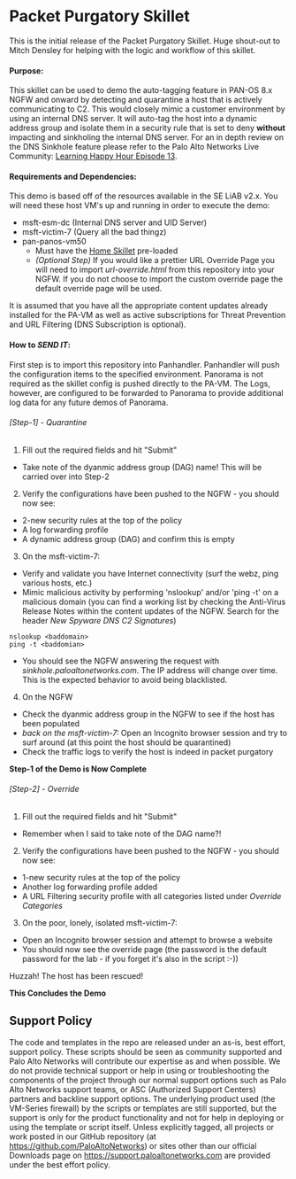 # Packet Purgatory Skillet
This is the initial release of the Packet Purgatory Skillet. Huge shout-out to Mitch Densley for helping with the logic and workflow of this skillet.

#### Purpose:
This skillet can be used to demo the auto-tagging feature in PAN-OS 8.x NGFW and onward by detecting and quarantine a host that is actively communicating to C2. This would closely mimic a customer environment by using an internal DNS server. It will auto-tag the host into a dynamic address group and isolate them in a security rule that is set to deny __without__ impacting and sinkholing the internal DNS server. For an in depth review on the DNS Sinkhole feature please refer to the Palo Alto Networks Live Community: [Learning Happy Hour Episode 13](https://youtu.be/FUFtEEMEE00).


#### Requirements and Dependencies:
This demo is based off of the resources available in the SE LiAB v2.x. You will need these host VM's up and running in order to execute the demo:
* msft-esm-dc (Internal DNS server and UID Server)
* msft-victim-7 (Query all the bad thingz)
* pan-panos-vm50
  * Must have the [Home Skillet](https://github.com/PaloAltoNetworks/HomeSkillet.git) pre-loaded
  * *(Optional Step)* If you would like a prettier URL Override Page you will need to import *url-override.html* from this repository into your NGFW. If you do not choose to import the custom override page the default override page will be used.

It is assumed that you have all the appropriate content updates already installed for the PA-VM as well as active subscriptions for Threat Prevention and URL Filtering (DNS Subscription is optional).


#### How to _SEND IT_:
First step is to import this repository into Panhandler. Panhandler will push the configuration items to the specified environment. Panorama is not required as the skillet config is pushed directly to the PA-VM. The Logs, however, are configured to be forwarded to Panorama to provide additional log data for any future demos of Panorama.

###### [Step-1] - Quarantine
1. Fill out the required fields and hit "Submit"
 * Take note of the dyanmic address group (DAG) name! This will be carried over into Step-2
2. Verify the configurations have been pushed to the NGFW - you should now see:
* 2-new security rules at the top of the policy
* A log forwarding profile
* A dynamic address group (DAG) and confirm this is empty
3. On the msft-victim-7:
* Verify and validate you have Internet connectivity (surf the webz, ping various hosts, etc.)
* Mimic malicious activity by performing 'nslookup' and/or 'ping -t' on a malicious domain (you can find a working list by checking the Anti-Virus Release Notes within the content updates of the NGFW. Search for the header *New Spyware DNS C2 Signatures*)
```
nslookup <baddomain>
ping -t <baddomian>
```
* You should see the NGFW answering the request with *sinkhole.paloaltonetworks.com*. The IP address will change over time. This is the expected behavior to avoid being blacklisted.
4. On the NGFW
* Check the dyanmic address group in the NGFW to see if the host has been populated
* *back on the msft-victim-7:* Open an Incognito browser session and try to surf around (at this point the host should be quarantined)
* Check the traffic logs to verify the host is indeed in packet purgatory

__Step-1 of the Demo is Now Complete__

###### [Step-2] - Override
1. Fill out the required fields and hit "Submit"
* Remember when I said to take note of the DAG name?!
2. Verify the configurations have been pushed to the NGFW - you should now see:
* 1-new security rules at the top of the policy
* Another log forwarding profile added
* A URL Filtering security profile with all categories listed under *Override Categories*
3. On the poor, lonely, isolated msft-victim-7:
* Open an Incognito browser session and attempt to browse a website
* You should now see the override page (the password is the default password for the lab - if you forget it's also in the script :-))

Huzzah! The host has been rescued!

__This Concludes the Demo__   


## Support Policy
The code and templates in the repo are released under an as-is, best effort,
support policy. These scripts should be seen as community supported and
Palo Alto Networks will contribute our expertise as and when possible.
We do not provide technical support or help in using or troubleshooting the
components of the project through our normal support options such as
Palo Alto Networks support teams, or ASC (Authorized Support Centers)
partners and backline support options. The underlying product used
(the VM-Series firewall) by the scripts or templates are still supported,
but the support is only for the product functionality and not for help in
deploying or using the template or script itself. Unless explicitly tagged,
all projects or work posted in our GitHub repository
(at https://github.com/PaloAltoNetworks) or sites other than our official
Downloads page on https://support.paloaltonetworks.com are provided under
the best effort policy.
